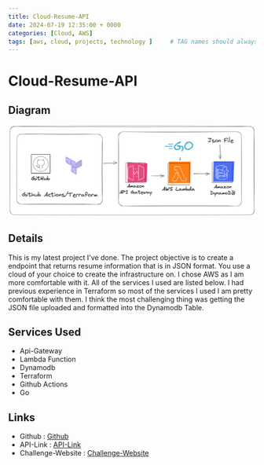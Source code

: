 ```yaml
---
title: Cloud-Resume-API
date: 2024-07-19 12:35:00 + 0000
categories: [Cloud, AWS]
tags: [aws, cloud, projects, technology ]     # TAG names should always be lowercase
---
```


# Cloud-Resume-API

## Diagram

![Diagram](../cloud-resume-api-diagram.png)

## Details

This is my latest project I've done. The project objective is to create a endpoint that returns resume information that is in JSON format. You use a cloud of your choice to create the infrastructure on. I chose AWS as I am more comfortable with it. All of the services I used are listed below. I had previous experience in Terraform so most of the services I used I am pretty comfortable with them. I think the most challenging thing was getting the JSON file uploaded and formatted into the Dynamodb Table.

## Services Used

- Api-Gateway
- Lambda Function
- Dynamodb
- Terraform
- Github Actions
- Go

## Links

- Github : [Github](https://github.com/loggerboy9325/cloud-resume-api)
- API-Link : [API-Link](https://ry5dzf3ztf.execute-api.us-east-1.amazonaws.com/prod/cloud-resume)
- Challenge-Website : [Challenge-Website](https://cloudresumeapi.dev/aws/)
